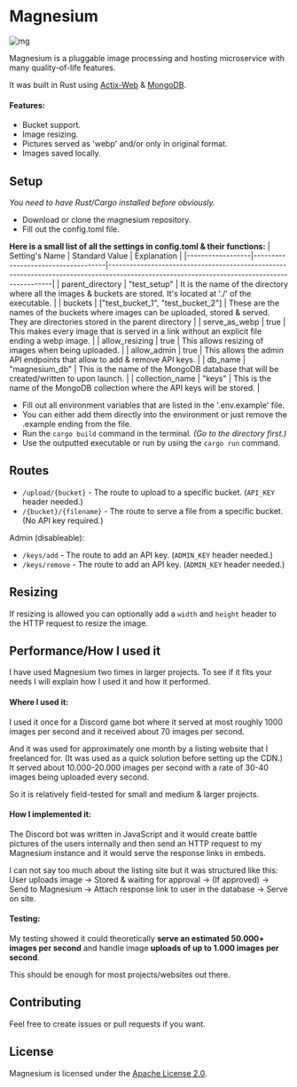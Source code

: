 # Magnesium
![mg](https://live.staticflickr.com/4634/38024207225_4667c270e4_n.jpg)

Magnesium is a pluggable image processing and hosting microservice with many quality-of-life features.

It was built in Rust using [Actix-Web](https://actix.rs/) & [MongoDB](https://www.mongodb.com/).

#### Features:
- Bucket support.
- Image resizing.
- Pictures served as 'webp' and/or only in original format.
- Images saved locally.

## Setup
*You need to have Rust/Cargo installed before obviously.*
- Download or clone the magnesium repository.
- Fill out the config.toml file.

**Here is a small list of all the settings in config.toml & their functions:**
| Setting's Name   | Standard Value                     | Explanation                                                                                                                                |
|------------------|------------------------------------|--------------------------------------------------------------------------------------------------------------------------------------------|
| parent_directory | "test_setup"                       | It is the name of the directory where all the images & buckets are stored. It's located at './' of the executable.                         |
| buckets          | ["test_bucket_1", "test_bucket_2"] | These are the names of the buckets where images can be uploaded, stored & served. They are directories stored in the parent directory      |
| serve_as_webp    | true                               | This makes every image that is served in a link without an explicit file ending a webp image.                                              |
| allow_resizing   | true                               | This allows resizing of images when being uploaded.                                                                                        |
| allow_admin      | true                               | This allows the admin API endpoints that allow to add & remove API keys.                                                                   |
| db_name          | "magnesium_db"                     | This is the name of the MongoDB database that will be created/written to upon launch.                                                      |
| collection_name  | "keys"                             | This is the name of the MongoDB collection where the API keys will be stored.                                                              |

- Fill out all environment variables that are listed in the '.env.example' file.
- You can either add them directly into the environment or just remove the .example ending from the file.
- Run the `cargo build` command in the terminal. *(Go to the directory first.)*
- Use the outputted executable or run by using the `cargo run` command.

## Routes
- `/upload/{bucket}` - The route to upload to a specific bucket. (`API_KEY` header needed.)
- `/{bucket}/{filename}` - The route to serve a file from a specific bucket. (No API key required.)

Admin (disableable):

- `/keys/add` - The route to add an API key. (`ADMIN_KEY` header needed.)
- `/keys/remove` - The route to add an API key. (`ADMIN_KEY` header needed.)

## Resizing
If resizing is allowed you can optionally add a `width` and `height` header to the HTTP request to resize the image.

## Performance/How I used it
I have used Magnesium two times in larger projects. To see if it fits your needs I will explain how I used it and how it performed.
#### Where I used it:
I used it once for a Discord game bot where it served at most roughly 1000 images per second and it received about 70 images per second.

And it was used for approximately one month by a listing website that I freelanced for. (It was used as a quick solution before setting up the CDN.)
It served about 10.000-20.000 images per second with a rate of 30-40 images being uploaded every second.

So it is relatively field-tested for small and medium & larger projects.

#### How I implemented it:
The Discord bot was written in JavaScript and it would create battle pictures of the users internally and then send an HTTP request to my Magnesium instance and it would serve the response links in embeds.

I can not say too much about the listing site but it was structured like this: User uploads image -> Stored & waiting for approval -> (If approved) -> Send to Magnesium -> Attach response link to user in the database -> Serve on site.

#### Testing:
My testing showed it could theoretically **serve an estimated 50.000+ images per second** and handle image **uploads of up to 1.000 images per second**.

This should be enough for most projects/websites out there.

## Contributing
Feel free to create issues or pull requests if you want.

## License
Magnesium is licensed under the [Apache License 2.0](https://www.apache.org/licenses/LICENSE-2.0).
